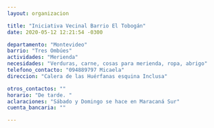 ```yaml
---
layout: organizacion

title: "Iniciativa Vecinal Barrio El Tobogán"
date: 2020-05-12 12:21:54 -0300

departamento: "Montevideo"
barrio: "Tres Ombúes"
actividades: "Merienda"
necesidades: "Verduras, carne, cosas para merienda, ropa, abrigo"
telefono_contacto: "094889797 Micaela"
direccion: "Calera de las Huérfanas esquina Inclusa"

otros_contactos: ""
horario: "De tarde. "
aclaraciones: "Sábado y Domingo se hace en Maracaná Sur"
cuenta_bancaria: ""

---
```

